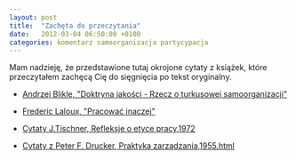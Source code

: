```yaml
---
layout: post
title:  "Zachęta do przeczytania"
date:   2012-03-04 06:50:00 +0100
categories: komentarz samoorganizacja partycypacja
---
```


Mam nadzieję, że przedstawione tutaj okrojone cytaty z książek, które przeczytałem zachęcą Cię do sięgnięcia po tekst oryginalny.


* [Andrzej Blikle, "Doktryna jakości - Rzecz o turkusowej samoorganizacji"](https://www.moznainaczej.com.pl/ksiazka-i-artykuly/doktryna-jakosci)  

* [Frederic Laloux, "Pracować inaczej"](https://moznainaczej.com.pl/f-laloux-pracowac-inaczej)  

* [Cytaty J.Tischner, Refleksje o etyce pracy,1972]({{site.baseurl}}/assets/files/Cytaty-J.Tischner,-Refleksje_o_etyce_pracy.html)  

* [Cytaty z Peter F. Drucker, Praktyka zarządzania,1955.html]({{site.baseurl}}/assets/files/Cytaty-Peter_F.Drucker,-Praktyka_zarzadzania,1955.html)
